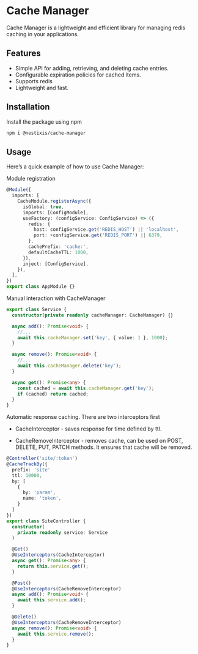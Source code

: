 # Cache Manager

Cache Manager is a lightweight and efficient library for managing redis caching in your applications.

## Features

- Simple API for adding, retrieving, and deleting cache entries.
- Configurable expiration policies for cached items.
- Supports redis
- Lightweight and fast.

## Installation

Install the package using npm

```sh
npm i @nestixis/cache-manager
```

## Usage

Here’s a quick example of how to use Cache Manager:

Module registration

```ts
@Module({
  imports: [
    CacheModule.registerAsync({
      isGlobal: true,
      imports: [ConfigModule],
      useFactory: (configService: ConfigService) => ({
        redis: {
          host: configService.get('REDIS_HOST') || 'localhost',
          port: +configService.get('REDIS_PORT') || 6379,
        },
        cachePrefix: 'cache:',
        defaultCacheTTL: 1000,
      }),
      inject: [ConfigService],
    }),
  ],
})
export class AppModule {}
```

Manual interaction with CacheManager

```ts
export class Service {
  constructor(private readonly cacheManager: CacheManager) {}

  async add(): Promise<void> {
    //...
    await this.cacheManager.set('key', { value: 1 }, 1000);
  }

  async remove(): Promise<void> {
    //...
    await this.cacheManager.delete('key');
  }

  async get(): Promise<any> {
    const cached = await this.cacheManager.get('key');
    if (cached) return cached;
  }
}
```

Automatic response caching. There are two interceptors first

- CacheInterceptor - saves response for time defined by ttl.

- CacheRemoveInterceptor - removes cache, can be used on POST, DELETE, PUT, PATCH methods. It ensures that cache will be removed.

```ts
@Controller('site/:token')
@CacheTrackBy({
  prefix: 'site'
  ttl: 10000,
  by: [
    {
      by: 'param',
      name: 'token',
    }
  ]
})
export class SiteController {
  constructor(
    private readonly service: Service
  )

  @Get()
  @UseInterceptors(CacheInterceptor)
  async get(): Promise<any> {
    return this.service.get();
  }

  @Post()
  @UseInterceptors(CacheRemoveInterceptor)
  async add(): Promise<void> {
    await this.service.add();
  }

  @Delete()
  @UseInterceptors(CacheRemoveInterceptor)
  async remove(): Promise<void> {
    await this.service.remove();
  }
}
```
